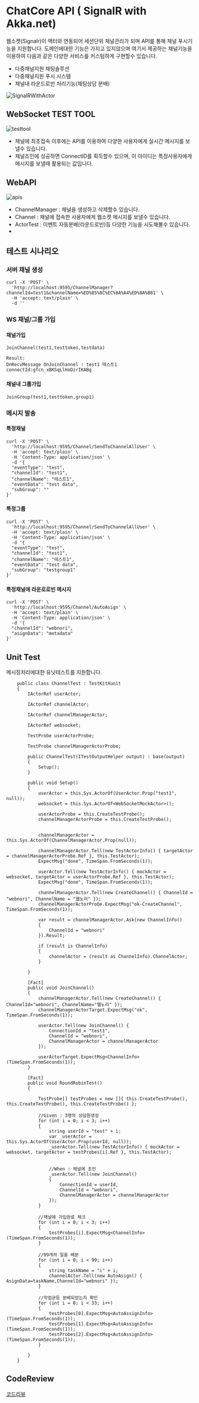 ﻿# ChatCore API ( SignalR with Akka.net)

웹소켓(Signalr)이 액터와 연동되어 세션단위 채널관리가 되며 API를 통해 채널 푸시기능을 지원합니다.
도메인에대한 기능은 가지고 있지않으며 여기서 제공하는 채널기능을 이용하여
다음과 같은 다양한 서비스를 커스텀하게 구현할수 있습니다.

- 다중채널지원 채팅솔루션
- 다중채널지원 푸시 시스템
- 채널내 라운드로빈 처리기능(채팅상담 분배)

![SignalRWithActor](doc/SignalRWithActor.png)


## WebSocket TEST TOOL

![testtool](doc/testtool.png)

- 채널에 최초접속 이후에는 API를 이용하여 다양한 사용자에게 실시간 메시지를 보낼수 있습니다.
- 채널조인에 성공하면 ConnectID를 획득할수 있으며, 이 아이디는 특정사용자에게 메시지를 보낼때 활용되는 값입니다.


## WebAPI

![apis](doc/apis.png)

- ChannelManager : 채널을 생성하고 삭제할수 있습니다.
- Channel : 채널에 접속한 사용자에게 웹소켓 메시지를 보낼수 있습니다.
- ActorTest : 이벤트 자동분배(라운드로빈)등 다양한 기능을 시도해볼수 있습니다.
- 


## 테스트 시나리오

### 서버 채널 생성

```
curl -X 'POST' \
  'http://localhost:9595/ChannelManager?channelId=test1&channelName=%ED%85%8C%EC%8A%A4%ED%8A%B81' \
  -H 'accept: text/plain' \
  -d ''
```

### WS 채널/그룹 가입

#### 채널가입

```
JoinChannel(test1,testtoken,testdata)

Result:
OnRecvMessage OnJoinChannel : test1 테스트1 connectId:gfcn_xBKSqLlHoDzrIKABg
```

#### 채널내 그룹가입
```
JoinGroup(test1,testtoken,group1)
```



### 메시지 발송

#### 특정채널

```
curl -X 'POST' \
  'http://localhost:9595/Channel/SendToChannelAllUser' \
  -H 'accept: text/plain' \
  -H 'Content-Type: application/json' \
  -d '{
  "eventType": "test",
  "channelId": "test1",
  "channelName": "테스트1",
  "eventData": "test data",
  "subGroup": ""
}'
```

#### 특정그룹

```
curl -X 'POST' \
  'http://localhost:9595/Channel/SendToChannelAllUser' \
  -H 'accept: text/plain' \
  -H 'Content-Type: application/json' \
  -d '{
  "eventType": "test",
  "channelId": "test1",
  "channelName": "테스트1",
  "eventData": "test data",
  "subGroup": "testgroup1"
}'
```

#### 특정채널에 라운로로빈 메시지
```
curl -X 'POST' \
  'http://localhost:9595/Channel/AutoAsign' \
  -H 'accept: text/plain' \
  -H 'Content-Type: application/json' \
  -d '{
  "channelId": "webnori",
  "asignData": "metadata"
}'
```

## Unit Test


메시징처리에대한 유닛테스트를 지원합니다.

```
    public class ChannelTest : TestKitXunit
    {
        IActorRef userActor;

        IActorRef channelActor;

        IActorRef channelManagerActor;

        IActorRef websocket;

        TestProbe userActorProbe;

        TestProbe channelManagerActorProbe;

        public ChannelTest(ITestOutputHelper output) : base(output)
        {
            Setup();
        }

        public void Setup()
        {
            userActor = this.Sys.ActorOf(UserActor.Prop("test1", null));
            websocket = this.Sys.ActorOf<WebSocketMockActor>();

            userActorProbe = this.CreateTestProbe();
            channelManagerActorProbe = this.CreateTestProbe();


            channelManagerActor = this.Sys.ActorOf(ChannelManagerActor.Prop(null));
            
            channelManagerActor.Tell(new TestActorInfo() { targetActor = channelManagerActorProbe.Ref }, this.TestActor);
            ExpectMsg("done", TimeSpan.FromSeconds(1));
            
            userActor.Tell(new TestActorInfo() { mockActor = websocket, targetActor = userActorProbe.Ref }, this.TestActor);
            ExpectMsg("done", TimeSpan.FromSeconds(1));

            channelManagerActor.Tell(new CreateChannel() { ChannelId = "webnori", ChannelName = "웹노리" });
            channelManagerActorProbe.ExpectMsg("ok-CreateChannel", TimeSpan.FromSeconds(1));

            var result = channelManagerActor.Ask(new ChannelInfo()
            {
                ChannelId = "webnori"
            }).Result;

            if (result is ChannelInfo)
            {
                channelActor = (result as ChannelInfo).ChannelActor;
            }

        }

        [Fact]
        public void JoinChannel()
        {
            channelManagerActor.Tell(new CreateChannel() { ChannelId="webnori", ChannelName="웹노리" });
            channelManagerActorTarget.ExpectMsg("ok", TimeSpan.FromSeconds(1));

            userActor.Tell(new JoinChannel() { 
                ConnectionId = "test1",
                ChannelId = "webnori",
                ChannelManagerActor = channelManagerActor
            });

            userActorTarget.ExpectMsg<ChannelInfo>(TimeSpan.FromSeconds(1));
        }

        [Fact]
        public void RoundRobinTest() 
        {            

            TestProbe[] testProbes = new []{ this.CreateTestProbe(), this.CreateTestProbe(), this.CreateTestProbe() };

            //Given : 3명의 상담원생성
            for (int i = 0; i < 3; i++)
            {
                string userId = "test" + i;
                var _userActor = this.Sys.ActorOf(UserActor.Prop(userId, null));
                _userActor.Tell(new TestActorInfo() { mockActor = websocket, targetActor = testProbes[i].Ref }, this.TestActor);


                //When : 채널에 조인
                _userActor.Tell(new JoinChannel()
                {
                    ConnectionId = userId,
                    ChannelId = "webnori",
                    ChannelManagerActor = channelManagerActor
                });                
            }

            //채널에 가입완료 체크
            for (int i = 0; i < 3; i++)
            {
                testProbes[i].ExpectMsg<ChannelInfo>(TimeSpan.FromSeconds(1));
            }

            //99개의 일을 배분
            for (int i = 0; i < 99; i++)
            {
                string taskName = "i" + i;
                channelActor.Tell(new AutoAsign() { AsignData=taskName,ChannelId="webnori" });
            }

            //작업균등 분배되었는지 확인
            for (int i = 0; i < 33; i++) 
            {
                testProbes[0].ExpectMsg<AutoAssignInfo>(TimeSpan.FromSeconds(1));
                testProbes[1].ExpectMsg<AutoAssignInfo>(TimeSpan.FromSeconds(1));
                testProbes[2].ExpectMsg<AutoAssignInfo>(TimeSpan.FromSeconds(1));
            }

        }
    }
```


## CodeReview

[코드리뷰](code-review.md)